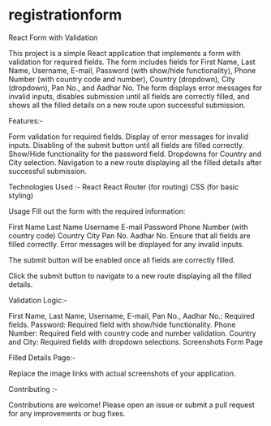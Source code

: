 # registrationform

React Form with Validation

This project is a simple React application that implements a form with validation for required fields. The form includes fields for First Name, Last Name, Username, E-mail, Password (with show/hide functionality), Phone Number (with country code and number), Country (dropdown), City (dropdown), Pan No., and Aadhar No. The form displays error messages for invalid inputs, disables submission until all fields are correctly filled, and shows all the filled details on a new route upon successful submission.

Features:-

Form validation for required fields.
Display of error messages for invalid inputs.
Disabling of the submit button until all fields are filled correctly.
Show/Hide functionality for the password field.
Dropdowns for Country and City selection.
Navigation to a new route displaying all the filled details after successful submission.

Technologies Used :-
React
React Router (for routing)
CSS (for basic styling)

Usage
Fill out the form with the required information:

First Name
Last Name
Username
E-mail
Password
Phone Number (with country code)
Country
City
Pan No.
Aadhar No.
Ensure that all fields are filled correctly. Error messages will be displayed for any invalid inputs.

The submit button will be enabled once all fields are correctly filled.

Click the submit button to navigate to a new route displaying all the filled details.

Validation Logic:-

First Name, Last Name, Username, E-mail, Pan No., Aadhar No.: Required fields.
Password: Required field with show/hide functionality.
Phone Number: Required field with country code and number validation.
Country and City: Required fields with dropdown selections.
Screenshots
Form Page

Filled Details Page:-

Replace the image links with actual screenshots of your application.

Contributing :-

Contributions are welcome! Please open an issue or submit a pull request for any improvements or bug fixes.

